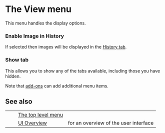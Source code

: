 # The View menu #

This menu handles the display options.

### Enable Image in History ###

If selected then images will be displayed in the [History tab][].


### Show tab ###

This allows you to show any of the tabs available, including those you have hidden.


Note that [add-ons][] can add additional menu items.

## See also ##

<table> 
 <tbody>
  <tr>
   <td>&nbsp;&nbsp;&nbsp;&nbsp;</td>
   <td> <a href="HelpUiTlmenuTlmenu" rel="nofollow">The top level menu</a></td>
   <td></td>
  </tr> 
  <tr>
   <td>&nbsp;&nbsp;&nbsp;&nbsp;</td>
   <td> <a href="HelpUiOverview" rel="nofollow">UI Overview</a></td>
   <td>for an overview of the user interface</td>
  </tr> 
 </tbody>
</table>


[History tab]: HelpUiTabsHistory
[add-ons]: HelpStartConceptsAddons
